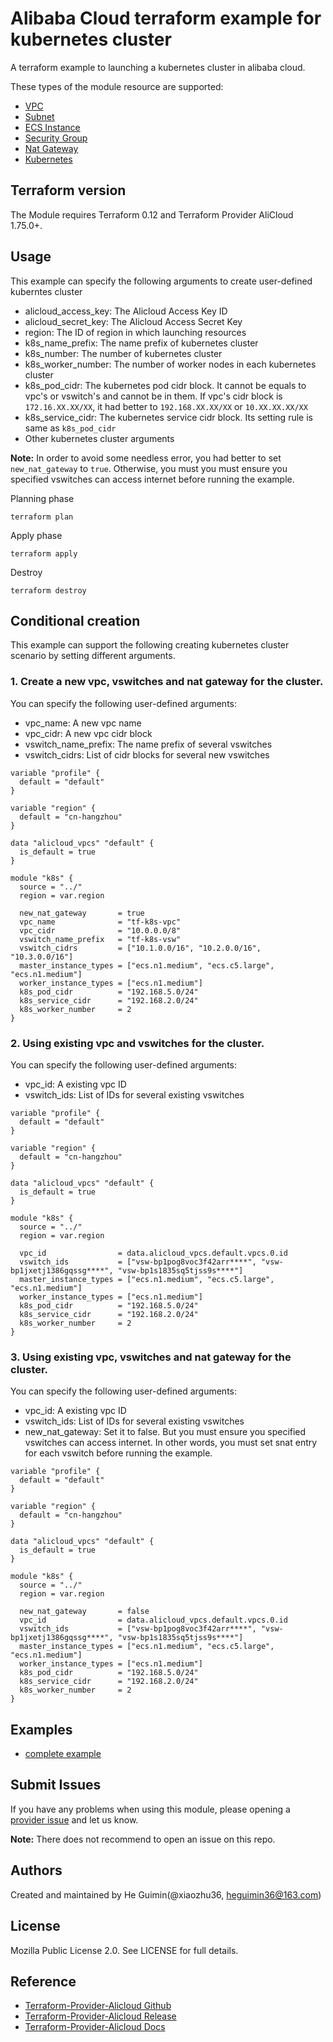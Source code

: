 Alibaba Cloud terraform example for kubernetes cluster
======================================================

A terraform example to launching a kubernetes cluster in alibaba cloud.

These types of the module resource are supported:

- [VPC](https://www.terraform.io/docs/providers/alicloud/r/vpc.html)
- [Subnet](https://www.terraform.io/docs/providers/alicloud/r/vswitch.html)
- [ECS Instance](https://www.terraform.io/docs/providers/alicloud/r/instance.html)
- [Security Group](https://www.terraform.io/docs/providers/alicloud/r/security_group.html)
- [Nat Gateway](https://www.terraform.io/docs/providers/alicloud/r/nat_gateway.html)
- [Kubernetes](https://www.terraform.io/docs/providers/alicloud/r/cs_kubernetes.html)

Terraform version
-----------------
The Module requires Terraform 0.12 and Terraform Provider AliCloud 1.75.0+.

Usage
-----
This example can specify the following arguments to create user-defined kuberntes cluster

* alicloud_access_key: The Alicloud Access Key ID
* alicloud_secret_key: The Alicloud Access Secret Key
* region: The ID of region in which launching resources
* k8s_name_prefix: The name prefix of kubernetes cluster
* k8s_number: The number of kubernetes cluster
* k8s_worker_number: The number of worker nodes in each kubernetes cluster
* k8s_pod_cidr: The kubernetes pod cidr block. It cannot be equals to vpc's or vswitch's and cannot be in them. If vpc's cidr block is `172.16.XX.XX/XX`,
it had better to `192.168.XX.XX/XX` or `10.XX.XX.XX/XX`
* k8s_service_cidr: The kubernetes service cidr block. Its setting rule is same as `k8s_pod_cidr`
* Other kubernetes cluster arguments

**Note:** In order to avoid some needless error, you had better to set `new_nat_gateway` to `true`.
Otherwise, you must you must ensure you specified vswitches can access internet before running the example.

Planning phase

    terraform plan

Apply phase

	terraform apply


Destroy

    terraform destroy


Conditional creation
--------------------
This example can support the following creating kubernetes cluster scenario by setting different arguments.

### 1. Create a new vpc, vswitches and nat gateway for the cluster.

You can specify the following user-defined arguments:

* vpc_name: A new vpc name
* vpc_cidr: A new vpc cidr block
* vswitch_name_prefix: The name prefix of several vswitches
* vswitch_cidrs: List of cidr blocks for several new vswitches

```hcl
variable "profile" {
  default = "default"
}

variable "region" {
  default = "cn-hangzhou"
}

data "alicloud_vpcs" "default" {
  is_default = true
}

module "k8s" {
  source = "../"
  region = var.region

  new_nat_gateway       = true
  vpc_name              = "tf-k8s-vpc"
  vpc_cidr              = "10.0.0.0/8"
  vswitch_name_prefix   = "tf-k8s-vsw"
  vswitch_cidrs         = ["10.1.0.0/16", "10.2.0.0/16", "10.3.0.0/16"]
  master_instance_types = ["ecs.n1.medium", "ecs.c5.large", "ecs.n1.medium"]
  worker_instance_types = ["ecs.n1.medium"]
  k8s_pod_cidr          = "192.168.5.0/24"
  k8s_service_cidr      = "192.168.2.0/24"
  k8s_worker_number     = 2
}
```

### 2. Using existing vpc and vswitches for the cluster.

You can specify the following user-defined arguments:

* vpc_id: A existing vpc ID
* vswitch_ids: List of IDs for several existing vswitches

```hcl
variable "profile" {
  default = "default"
}

variable "region" {
  default = "cn-hangzhou"
}

data "alicloud_vpcs" "default" {
  is_default = true
}

module "k8s" {
  source = "../"
  region = var.region

  vpc_id                = data.alicloud_vpcs.default.vpcs.0.id
  vswitch_ids           = ["vsw-bp1pog8voc3f42arr****", "vsw-bp1jxetj1386gqssg****", "vsw-bp1s1835sq5tjss9s****"]
  master_instance_types = ["ecs.n1.medium", "ecs.c5.large", "ecs.n1.medium"]
  worker_instance_types = ["ecs.n1.medium"]
  k8s_pod_cidr          = "192.168.5.0/24"
  k8s_service_cidr      = "192.168.2.0/24"
  k8s_worker_number     = 2
}
```

### 3. Using existing vpc, vswitches and nat gateway for the cluster.

You can specify the following user-defined arguments:

* vpc_id: A existing vpc ID
* vswitch_ids: List of IDs for several existing vswitches
* new_nat_gateway: Set it to false. But you must ensure you specified vswitches can access internet.
In other words, you must set snat entry for each vswitch before running the example.

```hcl
variable "profile" {
  default = "default"
}

variable "region" {
  default = "cn-hangzhou"
}

data "alicloud_vpcs" "default" {
  is_default = true
}

module "k8s" {
  source = "../"
  region = var.region

  new_nat_gateway       = false
  vpc_id                = data.alicloud_vpcs.default.vpcs.0.id
  vswitch_ids           = ["vsw-bp1pog8voc3f42arr****", "vsw-bp1jxetj1386gqssg****", "vsw-bp1s1835sq5tjss9s****"]
  master_instance_types = ["ecs.n1.medium", "ecs.c5.large", "ecs.n1.medium"]
  worker_instance_types = ["ecs.n1.medium"]
  k8s_pod_cidr          = "192.168.5.0/24"
  k8s_service_cidr      = "192.168.2.0/24"
  k8s_worker_number     = 2
}
```

## Examples

* [complete example](https://github.com/terraform-alicloud-modules/terraform-alicloud-kubernetes/tree/master/examples/complete)

Submit Issues
-------------
If you have any problems when using this module, please opening a [provider issue](https://github.com/terraform-providers/terraform-provider-alicloud/issues/new) and let us know.

**Note:** There does not recommend to open an issue on this repo.

Authors
-------
Created and maintained by He Guimin(@xiaozhu36, heguimin36@163.com)

License
-------
Mozilla Public License 2.0. See LICENSE for full details.

Reference
---------
* [Terraform-Provider-Alicloud Github](https://github.com/terraform-providers/terraform-provider-alicloud)
* [Terraform-Provider-Alicloud Release](https://releases.hashicorp.com/terraform-provider-alicloud/)
* [Terraform-Provider-Alicloud Docs](https://www.terraform.io/docs/providers/alicloud/)



